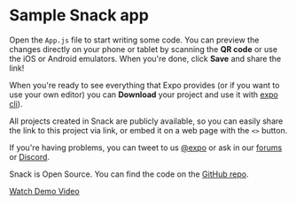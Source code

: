 # Sample Snack app

Open the `App.js` file to start writing some code. You can preview the changes directly on your phone or tablet by scanning the **QR code** or use the iOS or Android emulators. When you're done, click **Save** and share the link!

When you're ready to see everything that Expo provides (or if you want to use your own editor) you can **Download** your project and use it with [expo cli](https://docs.expo.dev/get-started/installation/#expo-cli)).

All projects created in Snack are publicly available, so you can easily share the link to this project via link, or embed it on a web page with the `<>` button.

If you're having problems, you can tweet to us [@expo](https://twitter.com/expo) or ask in our [forums](https://forums.expo.dev/c/expo-dev-tools/61) or [Discord](https://chat.expo.dev/).

Snack is Open Source. You can find the code on the [GitHub repo](https://github.com/expo/snack).

[Watch Demo Video](https://www.youtube.com/shorts/Eda9Ijgr1E4)
